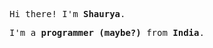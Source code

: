 <p><samp>Hi there! I'm <b>Shaurya</b>.</samp></p>
<p><samp>I'm a <b> programmer (maybe?) </b> from <b>India</b>.</samp></p>


